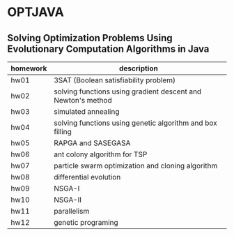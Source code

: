# OPTJAVA

## Solving Optimization Problems Using Evolutionary Computation Algorithms in Java

homework | description
-------- | -----------
hw01 | 3SAT (Boolean satisfiability problem)
hw02 | solving functions using gradient descent and Newton's method
hw03 | simulated annealing
hw04 | solving functions using genetic algorithm and box filling
hw05 | RAPGA and SASEGASA
hw06 | ant colony algorithm for TSP
hw07 | particle swarm optimization and cloning algorithm
hw08 | differential evolution
hw09 | NSGA-I
hw10 | NSGA-II
hw11 | parallelism
hw12 | genetic programing
